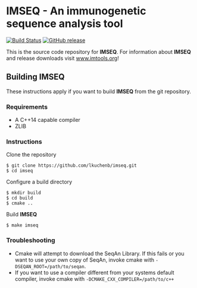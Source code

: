 # IMSEQ - An immunogenetic sequence analysis tool

[![Build Status](https://travis-ci.org/lkuchenb/imseq.svg?branch=master)](https://travis-ci.org/lkuchenb/imseq) [![GitHub release](https://img.shields.io/github/release/lkuchenb/imseq.svg)](https://github.com/lkuchenb/imseq/releases/latest)

This is the source code repository for **IMSEQ**. For information about **IMSEQ** and release downloads visit www.imtools.org!

## Building **IMSEQ**

These instructions apply if you want to build **IMSEQ** from the git repository.

### Requirements

 - A C++14 capable compiler
 - ZLIB

### Instructions

Clone the repository

    $ git clone https://github.com/lkuchenb/imseq.git
    $ cd imseq

Configure a build directory

    $ mkdir build
    $ cd build
    $ cmake ..

Build **IMSEQ**

    $ make imseq

### Troubleshooting

 - Cmake will attempt to download the SeqAn Library. If this fails or you want to use your own copy of SeqAn, invoke cmake with `-DSEQAN_ROOT=/path/to/seqan`.
 - If you want to use a compiler different from your systems default compiler, invoke cmake with `-DCMAKE_CXX_COMPILER=/path/to/c++`
